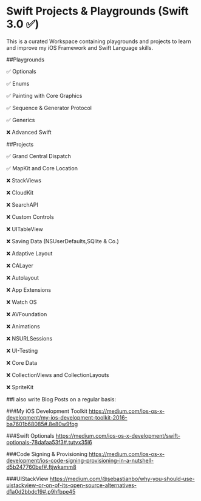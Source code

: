 # Swift Projects & Playgrounds (Swift 3.0 ✅)

This is a curated Workspace containing playgrounds and projects to learn and improve my iOS Framework and Swift Language skills.

##Playgrounds

✅ Optionals

✅ Enums

✅ Painting with Core Graphics

✅ Sequence & Generator Protocol

✅ Generics

❌ Advanced Swift 

##Projects 

✅ Grand Central Dispatch

✅ MapKit and Core Location 

❌ StackViews

❌ CloudKit

❌ SearchAPI

❌ Custom Controls

❌ UITableView

❌ Saving Data (NSUserDefaults,SQlite & Co.)

❌ Adaptive Layout 

❌ CALayer

❌ Autolayout

❌ App Extensions

❌ Watch OS

❌ AVFoundation

❌ Animations

❌ NSURLSessions

❌ UI-Testing

❌ Core Data

❌ CollectionViews and CollectionLayouts

❌ SpriteKit

##I also write Blog Posts on a regular basis:

###My iOS Development Toolkit
https://medium.com/ios-os-x-development/my-ios-development-toolkit-2016-ba7601b68085#.8e80w9fog

###Swift Optionals
https://medium.com/ios-os-x-development/swift-optionals-78dafaa53f3#.tutvx35l6

###Code Signing & Provisioning
https://medium.com/ios-os-x-development/ios-code-signing-provisioning-in-a-nutshell-d5b247760bef#.ftjwkamm8

###UIStackView
https://medium.com/@sebastianbo/why-you-should-use-uistackview-or-on-of-its-open-source-alternatives-d1a0d2bbdc19#.p9hfbpe45

